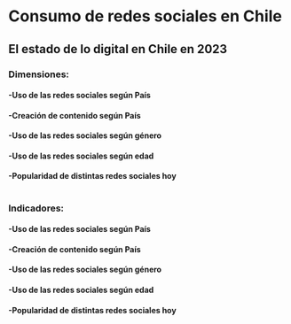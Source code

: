# Consumo de redes sociales en Chile
## El estado de lo digital en Chile en 2023
### Dimensiones:
#### -Uso de las redes sociales según País
#### -Creación de contenido según País
#### -Uso de las redes sociales según género
#### -Uso de las redes sociales según edad
#### -Popularidad de distintas redes sociales hoy 
#
### Indicadores:
#### -Uso de las redes sociales según País
#### -Creación de contenido según País
#### -Uso de las redes sociales según género
#### -Uso de las redes sociales según edad
#### -Popularidad de distintas redes sociales hoy 




